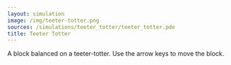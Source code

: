 ```yaml
---
layout: simulation
image: /img/teeter-totter.png
sources: /simulations/teeter_totter/teeter_totter.pde
title: Teeter Totter
---
```


A block balanced on a teeter-totter. Use the arrow keys to move the block.
